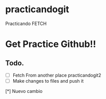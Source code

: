 # practicandogit
Practicando FETCH


# Get Practice Github!!
##   Todo. 
 - [ ]   Fetch From another place practicandogit2
 - [ ]  Make changes to files and push it

[*] Nuevo cambio 

